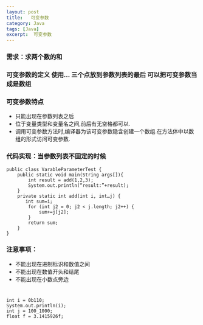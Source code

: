 ```yaml
---
layout: post
title:   可变参数
category: Java
tags: [Java]
excerpt:  可变参数
---
```



### 需求：求两个数的和  ###
### 可变参数的定义 使用… 三个点放到参数列表的最后 可以把可变参数当成是数组  ###
### 可变参数特点  ###

- 只能出现在参数列表之后 
- 位于变量类型和变量名之间,前后有无空格都可以. 
- 调用可变参数方法时,编译器为该可变参数隐含创建一个数组.在方法体中以数组的形式访问可变参数. 
### 代码实现：当参数列表不固定的时候 ###


	public class VarableParameterTest { 
	    public static void main(String args[]){ 
	        int result = add(1,2,3); 
	        System.out.println(“result:”+result); 
	    } 
	    private static int add(int i, int…j) { 
	       int sum=i; 
	        for (int j2 = 0; j2 < j.length; j2++) { 
	            sum+=j[j2]; 
	        } 
	        return sum; 
	    } 
	}                       


 

### 注意事项：  ###
- 不能出现在进制标识和数值之间 
- 不能出现在数值开头和结尾 
- 不能出现在小数点旁边

#

	int i = 0b110; 
	System.out.println(i); 
	int j = 100_1000; 
	float f = 3.1415926f;